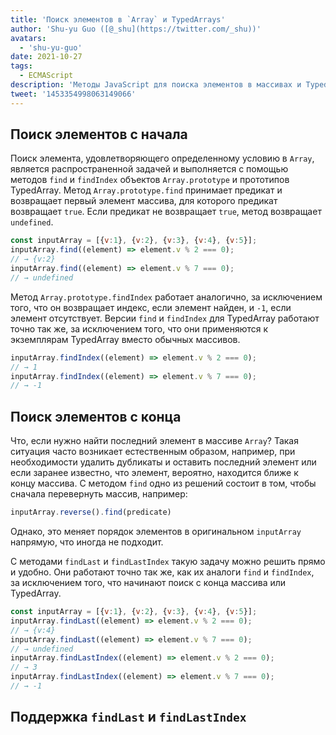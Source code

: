 ```yaml
---
title: 'Поиск элементов в `Array` и TypedArrays'
author: 'Shu-yu Guo ([@_shu](https://twitter.com/_shu))'
avatars:
  - 'shu-yu-guo'
date: 2021-10-27
tags:
  - ECMAScript
description: 'Методы JavaScript для поиска элементов в массивах и TypedArrays'
tweet: '1453354998063149066'
---
```

## Поиск элементов с начала

Поиск элемента, удовлетворяющего определенному условию в `Array`, является распространенной задачей и выполняется с помощью методов `find` и `findIndex` объектов `Array.prototype` и прототипов TypedArray. Метод `Array.prototype.find` принимает предикат и возвращает первый элемент массива, для которого предикат возвращает `true`. Если предикат не возвращает `true`, метод возвращает `undefined`.

<!--truncate-->
```js
const inputArray = [{v:1}, {v:2}, {v:3}, {v:4}, {v:5}];
inputArray.find((element) => element.v % 2 === 0);
// → {v:2}
inputArray.find((element) => element.v % 7 === 0);
// → undefined
```

Метод `Array.prototype.findIndex` работает аналогично, за исключением того, что он возвращает индекс, если элемент найден, и `-1`, если элемент отсутствует. Версии `find` и `findIndex` для TypedArray работают точно так же, за исключением того, что они применяются к экземплярам TypedArray вместо обычных массивов.

```js
inputArray.findIndex((element) => element.v % 2 === 0);
// → 1
inputArray.findIndex((element) => element.v % 7 === 0);
// → -1
```

## Поиск элементов с конца

Что, если нужно найти последний элемент в массиве `Array`? Такая ситуация часто возникает естественным образом, например, при необходимости удалить дубликаты и оставить последний элемент или если заранее известно, что элемент, вероятно, находится ближе к концу массива. С методом `find` одно из решений состоит в том, чтобы сначала перевернуть массив, например:

```js
inputArray.reverse().find(predicate)
```

Однако, это меняет порядок элементов в оригинальном `inputArray` напрямую, что иногда не подходит.

С методами `findLast` и `findLastIndex` такую задачу можно решить прямо и удобно. Они работают точно так же, как их аналоги `find` и `findIndex`, за исключением того, что начинают поиск с конца массива или TypedArray.

```js
const inputArray = [{v:1}, {v:2}, {v:3}, {v:4}, {v:5}];
inputArray.findLast((element) => element.v % 2 === 0);
// → {v:4}
inputArray.findLast((element) => element.v % 7 === 0);
// → undefined
inputArray.findLastIndex((element) => element.v % 2 === 0);
// → 3
inputArray.findLastIndex((element) => element.v % 7 === 0);
// → -1
```

## Поддержка `findLast` и `findLastIndex`

<feature-support chrome="97"
                 firefox="no https://bugzilla.mozilla.org/show_bug.cgi?id=1704385"
                 safari="partial https://bugs.webkit.org/show_bug.cgi?id=227939"
                 nodejs="no"
                 babel="yes https://github.com/zloirock/core-js#array-find-from-last"></feature-support>
